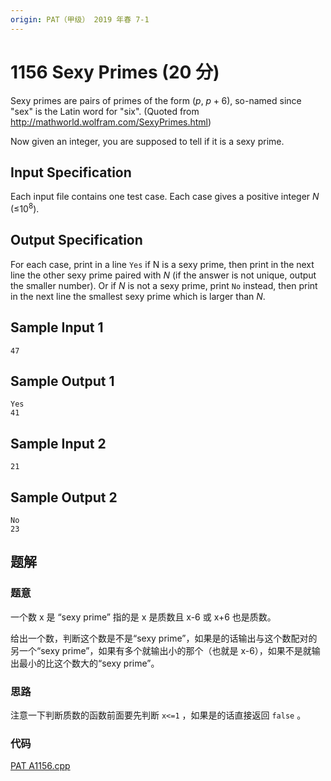 ```yaml
---
origin: PAT（甲级） 2019 年春 7-1
---
```


# 1156 Sexy Primes (20 分)

Sexy primes are pairs of primes of the form ($p$, $p+6$), so-named since "sex" is the Latin word for "six". (Quoted from <http://mathworld.wolfram.com/SexyPrimes.html>)

Now given an integer, you are supposed to tell if it is a sexy prime.

## Input Specification

Each input file contains one test case. Each case gives a positive integer $N$ (≤$10^8$).

## Output Specification

For each case, print in a line `Yes` if N is a sexy prime, then print in the next line the other sexy prime paired with $N$ (if the answer is not unique, output the smaller number). Or if $N$ is not a sexy prime, print `No` instead, then print in the next line the smallest sexy prime which is larger than $N$.

## Sample Input 1

    47

## Sample Output 1

    Yes
    41

## Sample Input 2

    21

## Sample Output 2

    No
    23

## 题解

### 题意

一个数 x 是 “sexy prime” 指的是 x 是质数且 x-6 或 x+6 也是质数。

给出一个数，判断这个数是不是“sexy prime”，如果是的话输出与这个数配对的另一个“sexy prime”，如果有多个就输出小的那个（也就是 x-6），如果不是就输出最小的比这个数大的“sexy prime”。

### 思路

注意一下判断质数的函数前面要先判断 `x<=1` ，如果是的话直接返回 `false` 。

### 代码

[PAT A1156.cpp](<PAT A1156.cpp>)

